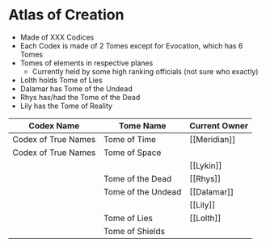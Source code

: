 # Atlas of Creation
- Made of XXX Codices
- Each Codex is made of 2 Tomes except for Evocation, which has 6 Tomes
- Tomes of elements in respective planes
	- Currently held by some high ranking officials (not sure who exactly)
- Lolth holds Tome of Lies
- Dalamar has Tome of the Undead
- Rhys has/had the Tome of the Dead
- Lily has the Tome of Reality

| Codex Name          | Tome Name          | Current Owner |
| ------------------- | ------------------ | ------------- |
| Codex of True Names | Tome of Time       | [[Meridian]]  |
| Codex of True Names | Tome of Space      |               |
|                     |                    | [[Lykin]]     |
|                     | Tome of the Dead   | [[Rhys]]      |
|                     | Tome of the Undead | [[Dalamar]]   |
|                     |                    | [[Lily]]      |
|                     | Tome of Lies       | [[Lolth]]     |
|                     | Tome of Shields    |               |

